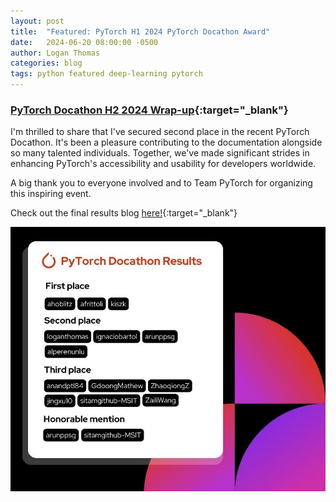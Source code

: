 ```yaml
---
layout: post
title:  "Featured: PyTorch H1 2024 PyTorch Docathon Award"
date:   2024-06-20 08:00:00 -0500
author: Logan Thomas
categories: blog
tags: python featured deep-learning pytorch
---
```

### [PyTorch Docathon H2 2024 Wrap-up](https://pytorch.org/blog/pytorch-docathon-h2-2024-wrap-up/){:target="_blank"}

I'm thrilled to share that I've secured second place in the recent PyTorch Docathon.
It's been a pleasure contributing to the documentation alongside so many talented
individuals. Together, we've made significant strides in enhancing PyTorch's
accessibility and usability for developers worldwide.

A big thank you to everyone involved and to Team PyTorch for organizing this
inspiring event.

Check out the final results blog [here!](https://pytorch.org/blog/pytorch-docathon-h2-2024-wrap-up/){:target="_blank"}


<a href="https://pytorch.org/blog/pytorch-docathon-h2-2024-wrap-up/" target="_blank">
  <img src="/assets/images/pytorch-docathon-results.jpeg" style="padding: 0px 15px 0px 0px">
</a>
